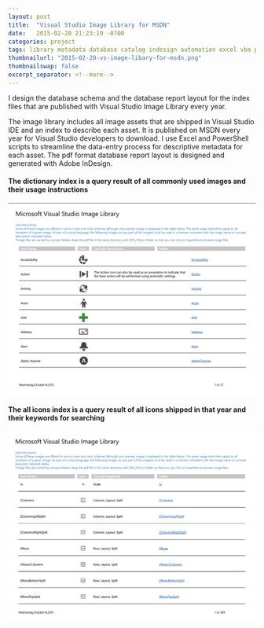 ```yaml
---
layout: post
title:  "Visual Studio Image Library for MSDN"
date:   2015-02-20 21:23:19 -0700
categories: project
tags: library metadata database catalog indesign automation excel vba powershell
thumbnailurl: "2015-02-20-vs-image-libary-for-msdn.png"
thumbnailswap: false
excerpt_separator: <!--more-->
---
```


I design the database schema and the database report layout for the index files that are published with Visual Studio Image Library every year.

<!--more-->

The image library includes all image assets that are shipped in Visual Studio IDE and an index to describe each asset. It is published on MSDN every year for Visual Studio developers to download. I use Excel and PowerShell scripts to streamline the data-entry process for descriptive metadata for each asset. The pdf format database report layout is designed and generated with Adobe InDesign.

#### The dictionary index is a query result of all commonly used images and their usage instructions
<img class="img-responsive" src="/images/2015-02-20-vs-image-libary-for-msdn.png" alt="Visual Studio Image Library Dictionary Index" />

#### The all icons index is a query result of all icons shipped in that year and their keywords for searching
<img class="img-responsive" src="/images/2015-02-20-vs-image-libary-for-msdn-2.png" alt="Visual Studio Image Library All Icons Index" />
